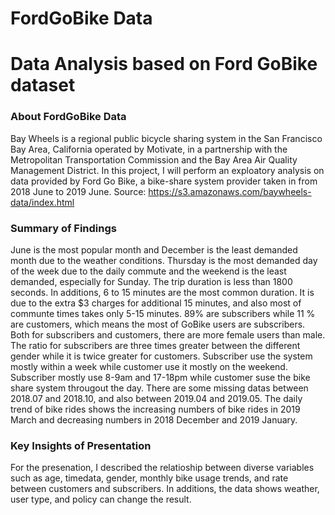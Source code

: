 # FordGoBike Data
# Data Analysis based on Ford GoBike dataset

### About FordGoBike Data
Bay Wheels is a regional public bicycle sharing system in the San Francisco Bay Area, California operated by Motivate, in a partnership with the Metropolitan Transportation Commission and the Bay Area Air Quality Management District. In this project, I will perform an exploatory analysis on data provided by Ford Go Bike, a bike-share system provider taken in from 2018 June to 2019 June. Source: https://s3.amazonaws.com/baywheels-data/index.html

### Summary of Findings
June is the most popular month and December is the least demanded month due to the weather conditions. Thursday is the most demanded day of the week due to the daily commute and the weekend is the least demanded, especially for Sunday. The trip duration is less than 1800 seconds. In additions, 6 to 15 minutes are the most common duration. It is due to the extra $3 charges for additional 15 minutes, and also most of communte times takes only 5-15 minutes. 89% are subscribers while 11 % are customers, which means the most of GoBike users are subscribers. Both for subscribers and customers, there are more female users than male. The ratio for subscribers are three times greater between the different gender while it is twice greater for customers. Subscriber use the system mostly within a week while customer use it mostly on the weekend. Subscriber mostly use 8-9am and 17-18pm while customer suse the bike share system througout the day. There are some missing datas between 2018.07 and 2018.10, and also between 2019.04 and 2019.05. The daily trend of bike rides shows the increasing numbers of bike rides in 2019 March and decreasing numbers in 2018 December and 2019 January.

### Key Insights of Presentation
For the presenation, I described the relatioship between diverse variables such as age, timedata, gender, monthly bike usage trends, and rate between customers and subscribers. In additions, the data shows weather, user type, and policy can change the result. 
